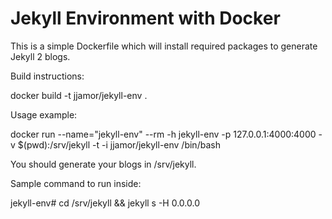 Jekyll Environment with Docker
==============================

This is a simple Dockerfile which will install required packages to
generate Jekyll 2 blogs.

Build instructions:

docker build -t jjamor/jekyll-env .

Usage example:

docker run --name="jekyll-env" --rm -h jekyll-env -p 127.0.0.1:4000:4000 -v $(pwd):/srv/jekyll -t -i jjamor/jekyll-env /bin/bash

You should generate your blogs in /srv/jekyll.

Sample command to run inside:

jekyll-env# cd /srv/jekyll && jekyll s -H 0.0.0.0


